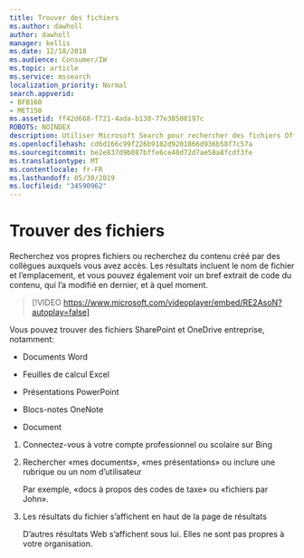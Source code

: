 ```yaml
---
title: Trouver des fichiers
ms.author: dawholl
author: dawholl
manager: kellis
ms.date: 12/18/2018
ms.audience: Consumer/IW
ms.topic: article
ms.service: mssearch
localization_priority: Normal
search.appverid:
- BFB160
- MET150
ms.assetid: ff42d668-f721-4ada-b130-77e38508197c
ROBOTS: NOINDEX
description: Utiliser Microsoft Search pour rechercher des fichiers Office et des fichiers PDF, ainsi que les informations que vous verrez
ms.openlocfilehash: cd6d166c99f226b9182d9201866d936b58f7c57a
ms.sourcegitcommit: be2e837d9b087bffe6ce40d72d7ae58a8fcdf3fe
ms.translationtype: MT
ms.contentlocale: fr-FR
ms.lasthandoff: 05/30/2019
ms.locfileid: "34590962"
---
```

# <a name="find-files"></a>Trouver des fichiers

Recherchez vos propres fichiers ou recherchez du contenu créé par des collègues auxquels vous avez accès. Les résultats incluent le nom de fichier et l’emplacement, et vous pouvez également voir un bref extrait de code du contenu, qui l’a modifié en dernier, et à quel moment.
  
> [!VIDEO https://www.microsoft.com/videoplayer/embed/RE2AsoN?autoplay=false]
  
Vous pouvez trouver des fichiers SharePoint et OneDrive entreprise, notamment:
  
- Documents Word
    
- Feuilles de calcul Excel
    
- Présentations PowerPoint
    
- Blocs-notes OneNote
    
- Document
    
1. Connectez-vous à votre compte professionnel ou scolaire sur Bing
    
2. Rechercher «mes documents», «mes présentations» ou inclure une rubrique ou un nom d’utilisateur
    
    Par exemple, «docs à propos des codes de taxe» ou «fichiers par John».
    
3. Les résultats du fichier s’affichent en haut de la page de résultats
    
    D’autres résultats Web s’affichent sous lui. Elles ne sont pas propres à votre organisation.


